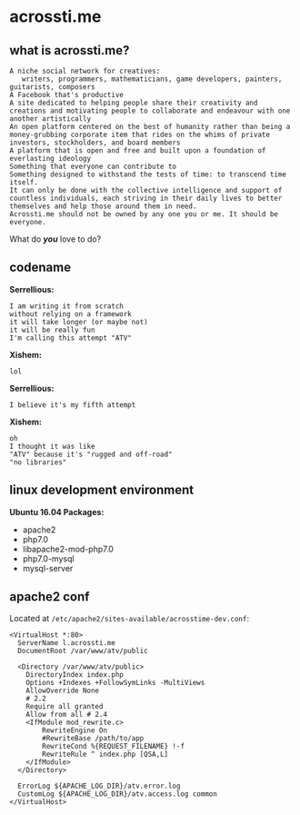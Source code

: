 # acrossti.me

## what is acrossti.me?
    
    A niche social network for creatives:
       writers, programmers, mathematicians, game developers, painters, guitarists, composers
    A Facebook that's productive
    A site dedicated to helping people share their creativity and creations and motivating people to collaborate and endeavour with one another artistically
    An open platform centered on the best of humanity rather than being a money-grubbing corporate item that rides on the whims of private investors, stockholders, and board members
    A platform that is open and free and built upon a foundation of everlasting ideology
    Something that everyone can contribute to
    Something designed to withstand the tests of time: to transcend time itself.
    It can only be done with the collective intelligence and support of countless individuals, each striving in their daily lives to better themselves and help those around them in need.
    Acrossti.me should not be owned by any one you or me. It should be everyone.

What do __*you*__ love to do?

## codename
    
**Serrellious:**

    I am writing it from scratch
    without relying on a framework
    it will take longer (or maybe not)
    it will be really fun
    I'm calling this attempt "ATV"
    
**Xishem:**

    lol
    
**Serrellious:**

    I believe it's my fifth attempt
    
**Xishem:**

    oh
    I thought it was like
    "ATV" because it's "rugged and off-road"
    "no libraries"


## linux development environment

**Ubuntu 16.04 Packages:**

- apache2
- php7.0
- libapache2-mod-php7.0
- php7.0-mysql
- mysql-server

## apache2 conf

Located at `/etc/apache2/sites-available/acrosstime-dev.conf`:

    <VirtualHost *:80>
      ServerName l.acrossti.me
      DocumentRoot /var/www/atv/public

      <Directory /var/www/atv/public>
        DirectoryIndex index.php
        Options +Indexes +FollowSymLinks -MultiViews
        AllowOverride None
        # 2.2
        Require all granted 
        Allow from all # 2.4
        <IfModule mod_rewrite.c>
            RewriteEngine On
            #RewriteBase /path/to/app
            RewriteCond %{REQUEST_FILENAME} !-f
            RewriteRule ^ index.php [QSA,L]
        </IfModule>
      </Directory>

      ErrorLog ${APACHE_LOG_DIR}/atv.error.log
      CustomLog ${APACHE_LOG_DIR}/atv.access.log common
    </VirtualHost>

